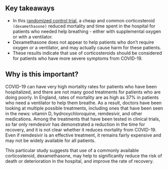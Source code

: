 ## Key takeaways

* In this [randomized control trial](https://researchexplained.org/edu/randomized-control-trial), a cheap and common corticosteroid `(dexamethasone)` reduced mortality and time spent in the hospital for patients who needed help breathing - either with supplemental oxygen or with a ventilator. 
* Dexamethasone does not appear to help patients who don’t require oxygen or a ventilator, and may actually cause harm for these patients.
* These results indicate that use of corticosteroids should be considered for patients who have more severe symptoms from COVID-19. 

## Why is this important?

COVID-19 can have very high mortality rates for patients who have been hospitalized, and there are not many good treatments for patients who are doing poorly. In England, rates of mortality are as high as 37% in patients who need a ventilator to help them breathe. As a result, doctors have been looking at multiple possible treatments, including ones that have been seen in the news: vitamin D, hydroxychloroquine, remdesivir, and other medications. Among the treatments that have been tested in clinical trials, so far only remdesivir has demonstrated a reduction in the time for recovery, and it is not clear whether it reduces mortality from COVID-19. Even if remdesivir is an effective treatment, it remains fairly expensive and may not be widely available for all patients. 

This particular study suggests that use of a commonly available corticosteroid, dexamethasone, may help to significantly reduce the risk of death or deterioration in the hospital, and improve the rate of recovery. 


